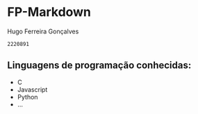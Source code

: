 # FP-Markdown
Hugo Ferreira Gonçalves

``2220891``
## Linguagens de programação conhecidas:
* C
* Javascript
* Python
* ...
